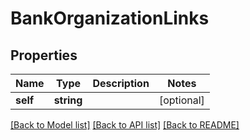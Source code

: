 # BankOrganizationLinks

## Properties
Name | Type | Description | Notes
------------ | ------------- | ------------- | -------------
**self** | **string** |  | [optional] 

[[Back to Model list]](../README.md#documentation-for-models) [[Back to API list]](../README.md#documentation-for-api-endpoints) [[Back to README]](../README.md)


